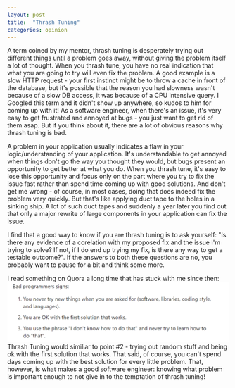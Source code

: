 ```yaml
---
layout: post
title:  "Thrash Tuning"
categories: opinion
---
```

A term coined by my mentor, thrash tuning is desperately trying out different things until a problem goes away, without giving the problem itself a lot of thought. When you thrash tune, you have no real indication that what you are going to try will even fix the problem. A good example is a slow HTTP request - your first instinct might be to throw a cache in front of the database, but it's possible that the reason you had slowness wasn't because of a slow DB access, it was because of a CPU intensive query. I Googled this term and it didn't show up anywhere, so kudos to him for coming up with it! As a software engineer, when there's an issue, it's very easy to get frustrated and annoyed at bugs - you just want to get rid of them asap. But if you think about it, there are a lot of obvious reasons why thrash tuning is bad. 

A problem in your application usually indicates a flaw in your logic/understanding of your application. It's understandable to get annoyed when things don't go the way you thought they would, but bugs present an opportunity to get better at what you do. When you thrash tune, it's easy to lose this opportunity and focus only on the part where you try to fix the issue fast rather than spend time coming up with good solutions. And don't get me wrong - of course, in most cases, doing that does indeed fix the problem very quickly. But that's like applying duct tape to the holes in a sinking ship. A lot of such duct tapes and suddenly a year later you find out that only a major rewrite of large components in your application can fix the issue.

I find that a good way to know if you are thrash tuning is to ask yourself: "Is there any evidence of a corelation with my proposed fix and the issue I'm trying to solve? If not, if I do end up trying my fix, is there any way to get a testable outcome?". If the answers to both these questions are no, you probably want to pause for a bit and think some more. 

I read something on Quora a long time that has stuck with me since then:
    <img class="img-div-fit" src="/assets/images/bad-programmer-signs.png">
Thrash Tuning would similiar to point #2 - trying out random stuff and being ok with the first solution that works. That said, of course, you can't spend days coming up with the best solution for every little problem. That, however, is what makes a good software engineer: knowing what problem is important enough to not give in to the temptation of thrash tuning!